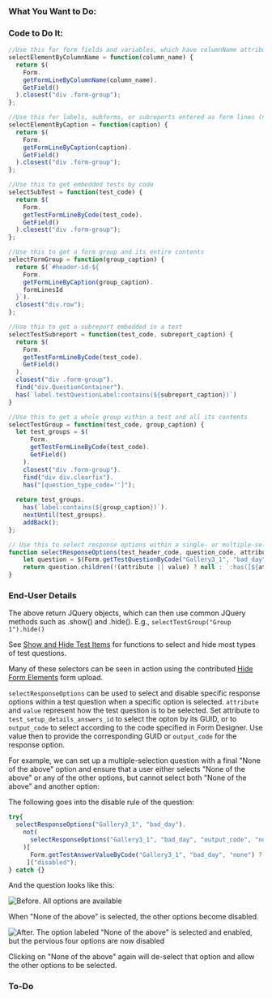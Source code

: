 ### What You Want to Do:

### Code to Do It:
```javascript
//Use this for form fields and variables, which have columnName attributes
selectElementByColumnName = function(column_name) {
  return $(
    Form.
    getFormLineByColumnName(column_name).
    GetField()
  ).closest("div .form-group");
};

//Use this for labels, subforms, or subreports entered as form lines (not embedded in tests). Also works for form fields if field caption is preferred.
selectElementByCaption = function(caption) {
  return $(
    Form.
    getFormLineByCaption(caption).
    GetField()
  ).closest("div .form-group");
};

//Use this to get embedded tests by code
selectSubTest = function(test_code) {
  return $(
    Form.
    getTestFormLineByCode(test_code).
    GetField()
  ).closest("div .form-group");
};

//Use this to get a form group and its entire contents
selectFormGroup = function(group_caption) {
  return $(`#header-id-${
    Form.
    getFormLineByCaption(group_caption).
    formLinesId
  }`).
  closest("div.row");
};

//Use this to get a subreport embedded in a test
selectTestSubreport = function(test_code, subreport_caption) {
  return $(
    Form.
    getTestFormLineByCode(test_code).
    GetField()
  ).
  closest("div .form-group").
  find("div.QuestionContainer").
  has(`label.testQuestionLabel:contains(${subreport_caption})`)
}

//Use this to get a whole group within a test and all its contents
selectTestGroup = function(test_code, group_caption) {
  let test_groups = $(
      Form.
      getTestFormLineByCode(test_code).
      GetField()
    ).
    closest("div .form-group").
    find("div div.clearfix").
    has("[question_type_code='']");
    
  return test_groups.
    has(`label:contains(${group_caption})`).
    nextUntil(test_groups).
    addBack();
};

// Use this to select response options within a single- or multiple-select test question
function selectResponseOptions(test_header_code, question_code, attribute = null, value = null) {
    let question = $(Form.getTestQuestionByCode("Gallery3_1", "bad_day").getField());
    return question.children(!(attribute || value) ? null : `:has([${attribute}=${value}])`)
}
```

### End-User Details
The above return JQuery objects, which can then use common JQuery methods such as .show() and .hide().
E.g., `selectTestGroup("Group 1").hide()`

See [Show and Hide Test Items](https://github.com/myEvolv-Development-Community/myEvolvCode/blob/main/JavaScript%20Functions/Show%20and%20Hide%20Test%20Items.md) for functions to select and hide most types of test questions.

Many of these selectors can be seen in action using the contributed [Hide Form Elements](https://github.com/myEvolv-Development-Community/myEvolvCode/blob/main/Form%20Design/Exports/Hide%20Form%20Elements.json) form upload.

`selectResponseOptions` can be used to select and disable specific response options within a test question when a specific option is selected. `attribute` and `value` represent how the test question is to be selected. Set attribute to `test_setup_details_answers_id` to select the opton by its GUID, or to `output_code` to select according to the code specified in Form Designer. Use value then to provide the corresponding GUID or `output_code` for the response option. 

For example, we can set up a multiple-selection question with a final "None of the above" option and ensure that a user either selects "None of the above" or any of the other options, but cannot select both "None of the above" and another option:

The following goes into the disable rule of the question:

```js
try{
  selectResponseOptions("Gallery3_1", "bad_day").
    not(
      selectResponseOptions("Gallery3_1", "bad_day", "output_code", "none")
    )[
      Form.getTestAnswerValueByCode("Gallery3_1", "bad_day", "none") ? "addClass" : "removeClass"
     ]("disabled");
} catch {}
```

And the question looks like this:

![Before. All options are available](https://github.com/myEvolv-Development-Community/myEvolvCode/blob/main/JavaScript%20Functions/assets/images/Response%20Options%20Before.png)

When "None of the above" is selected, the other options become disabled.

![After. The option labeled "None of the above" is selected and enabled, but the pervious four options are now disabled](https://github.com/myEvolv-Development-Community/myEvolvCode/blob/main/JavaScript%20Functions/assets/images/Response%20Options%20After.png)

Clicking on "None of the above" again will de-select that option and allow the other options to be selected.

### To-Do

